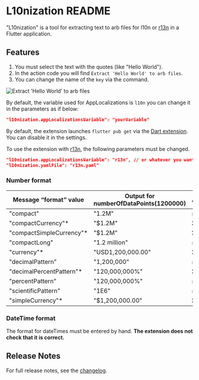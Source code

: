 # L10nization README

"L10nization" is a tool for extracting text to arb files for l10n or [r13n](https://github.com/VeryGoodOpenSource/r13n) in a Flutter application.

## Features

1. You must select the text with the quotes (like "Hello World").
1. In the action code you will find `Extract 'Hello World' to arb files`.
1. You can change the name of the `key` via the command.

![Extract 'Hello World' to arb files](https://github.com/lsaudon/l10nization/blob/main/images/extract-to-arb-files.gif?raw=true)

By default, the variable used for AppLocalizations is `l10n` you can change it in the parameters as if below:

```json
"l10nization.appLocalizationsVariable": "yourVariable"
```

By default, the extension launches `flutter pub get` via the [Dart extension](https://marketplace.visualstudio.com/items?itemName=Dart-Code.dart-code). You can disable it in the settings.

To use the extension with [r13n](https://github.com/VeryGoodOpenSource/r13n), the following parameters must be changed.

```json
"l10nization.appLocalizationsVariable": "r13n", // or whatever you want.
"l10nization.yamlFile": "r13n.yaml"
```

### Number format

| Message “format” value    | Output for numberOfDataPoints(1200000) | Avaible |
| ------------------------- | -------------------------------------- | ------- |
| "compact"                 | "1.2M"                                 | ✅      |
| "compactCurrency"\*       | "$1.2M"                                | ❌      |
| "compactSimpleCurrency"\* | "$1.2M"                                | ❌      |
| "compactLong"             | "1.2 million"                          | ✅      |
| "currency"\*              | "USD1,200,000.00"                      | ❌      |
| "decimalPattern"          | "1,200,000"                            | ✅      |
| "decimalPercentPattern"\* | "120,000,000%"                         | ❌      |
| "percentPattern"          | "120,000,000%"                         | ✅      |
| "scientificPattern"       | "1E6"                                  | ✅      |
| "simpleCurrency"\*        | "$1,200,000.00"                        | ❌      |

### DateTime format

The format for dateTimes must be entered by hand. **The extension does not check that it is correct.**

## Release Notes

For full release notes, see the [changelog](CHANGELOG.md).
